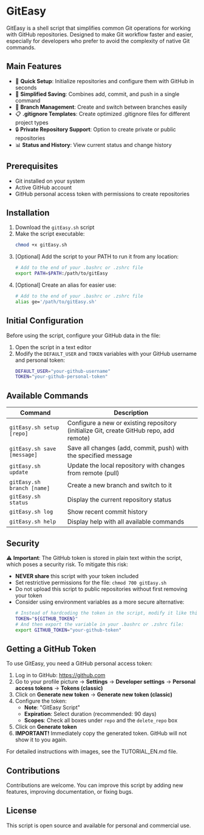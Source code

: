 # GitEasy


GitEasy is a shell script that simplifies common Git operations for working with GitHub repositories. Designed to make Git workflow faster and easier, especially for developers who prefer to avoid the complexity of native Git commands.

## Main Features

- 🔄 **Quick Setup**: Initialize repositories and configure them with GitHub in seconds
- 💾 **Simplified Saving**: Combines add, commit, and push in a single command
- 🌿 **Branch Management**: Create and switch between branches easily
- 📋 **.gitignore Templates**: Create optimized .gitignore files for different project types
- 🔒 **Private Repository Support**: Option to create private or public repositories
- 📊 **Status and History**: View current status and change history

## Prerequisites

- Git installed on your system
- Active GitHub account
- GitHub personal access token with permissions to create repositories

## Installation

1. Download the `gitEasy.sh` script
2. Make the script executable:
   ```bash
   chmod +x gitEasy.sh
   ```
3. [Optional] Add the script to your PATH to run it from any location:
   ```bash
   # Add to the end of your .bashrc or .zshrc file
   export PATH=$PATH:/path/to/gitEasy
   ```
4. [Optional] Create an alias for easier use:
   ```bash
   # Add to the end of your .bashrc or .zshrc file
   alias ge='/path/to/gitEasy.sh'
   ```

## Initial Configuration

Before using the script, configure your GitHub data in the file:

1. Open the script in a text editor
2. Modify the `DEFAULT_USER` and `TOKEN` variables with your GitHub username and personal token:
   ```bash
   DEFAULT_USER="your-github-username"
   TOKEN="your-github-personal-token"
   ```

## Available Commands

| Command | Description |
|---------|-------------|
| `gitEasy.sh setup [repo]` | Configure a new or existing repository (initialize Git, create GitHub repo, add remote) |
| `gitEasy.sh save [message]` | Save all changes (add, commit, push) with the specified message |
| `gitEasy.sh update` | Update the local repository with changes from remote (pull) |
| `gitEasy.sh branch [name]` | Create a new branch and switch to it |
| `gitEasy.sh status` | Display the current repository status |
| `gitEasy.sh log` | Show recent commit history |
| `gitEasy.sh help` | Display help with all available commands |

## Security

⚠️ **Important**: The GitHub token is stored in plain text within the script, which poses a security risk. To mitigate this risk:

- **NEVER share** this script with your token included
- Set restrictive permissions for the file: `chmod 700 gitEasy.sh`
- Do not upload this script to public repositories without first removing your token
- Consider using environment variables as a more secure alternative:
  ```bash
  # Instead of hardcoding the token in the script, modify it like this:
  TOKEN="${GITHUB_TOKEN}"
  # And then export the variable in your .bashrc or .zshrc file:
  export GITHUB_TOKEN="your-github-token"
  ```

## Getting a GitHub Token

To use GitEasy, you need a GitHub personal access token:

1. Log in to GitHub: https://github.com
2. Go to your profile picture → **Settings** → **Developer settings** → **Personal access tokens** → **Tokens (classic)**
3. Click on **Generate new token** → **Generate new token (classic)**
4. Configure the token:
   - **Note**: "GitEasy Script"
   - **Expiration**: Select duration (recommended: 90 days)
   - **Scopes**: Check all boxes under `repo` and the `delete_repo` box
5. Click on **Generate token**
6. **IMPORTANT!** Immediately copy the generated token. GitHub will not show it to you again.

For detailed instructions with images, see the TUTORIAL_EN.md file.

## Contributions

Contributions are welcome. You can improve this script by adding new features, improving documentation, or fixing bugs.

## License

This script is open source and available for personal and commercial use.
